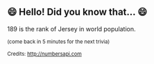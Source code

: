 ## 😄 Hello! Did you know that... 😄
189 is the rank of Jersey in world population.

<sup>(come back in 5 minutes for the next trivia)</sup>


<sup>Credits: http://numbersapi.com</sup>
